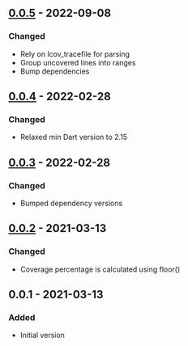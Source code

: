 ## [0.0.5] - 2022-09-08
### Changed
- Rely on lcov\_tracefile for parsing
- Group uncovered lines into ranges
- Bump dependencies

## [0.0.4] - 2022-02-28
### Changed
- Relaxed min Dart version to 2.15

## [0.0.3] - 2022-02-28
### Changed
- Bumped dependency versions

## [0.0.2] - 2021-03-13
### Changed
- Coverage percentage is calculated using floor()

## 0.0.1 - 2021-03-13
### Added
- Initial version

[0.0.5]: https://github.com/f3ath/check-coverage/compare/0.0.4...0.0.5
[0.0.4]: https://github.com/f3ath/check-coverage/compare/0.0.3...0.0.4
[0.0.3]: https://github.com/f3ath/check-coverage/compare/0.0.2...0.0.3
[0.0.2]: https://github.com/f3ath/check-coverage/compare/0.0.1...0.0.2